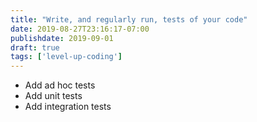 ```yaml
---
title: "Write, and regularly run, tests of your code"
date: 2019-08-27T23:16:17-07:00
publishdate: 2019-09-01
draft: true
tags: ['level-up-coding']
---
```



- Add ad hoc tests
- Add unit tests
- Add integration tests
